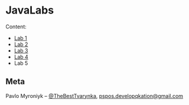 # JavaLabs

Content:
* [Lab 1](https://github.com/TheBestTvarynka/JavaLabs/tree/master/1-lab/src)
* [Lab 2](https://github.com/TheBestTvarynka/JavaLabs/tree/master/2-lab/src)
* [Lab 3](https://github.com/TheBestTvarynka/JavaLabs/tree/master/3-lab/src)
* [Lab 4](https://github.com/TheBestTvarynka/JavaLabs/tree/master/4-lab/src)
* Lab 5

## Meta

Pavlo Myroniyk – [@TheBestTvarynka](https://github.com/TheBestTvarynka), [pspos.developqkation@gmail.com](mailto:pspos.developqkation@gmail.com)

